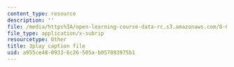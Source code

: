 ```yaml
---
content_type: resource
description: ''
file: /media/https%3A/open-learning-course-data-rc.s3.amazonaws.com/8-04-quantum-physics-i-spring-2016/a955ce4809336c26505ab057893975b1_8OsUQ1yXCcI.srt
file_type: application/x-subrip
resourcetype: Other
title: 3play caption file
uid: a955ce48-0933-6c26-505a-b057893975b1
---
```

